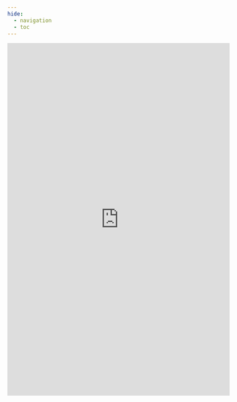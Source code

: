 ```yaml
---
hide:
  - navigation
  - toc
---
```



<iframe
  src="https://radiantearth.github.io/stac-browser/#/external/raw.githubusercontent.com/IDE-FCyT/IDE-FCyT/main/catalog/stac_catalog.json?.language=es"
  width="100%" height="800" style="border:0;" allowfullscreen loading="lazy">
</iframe>
